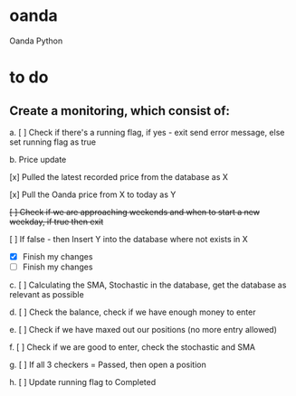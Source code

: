 # oanda
Oanda Python

# to do
## Create a monitoring, which consist of:
a. [ ] Check if there's a running flag, if yes - exit send error message, else set running flag as true

b. Price update

[x] Pulled the latest recorded price from the database as X

[x] Pull the Oanda price from X to today as Y

~~[ ] Check if we are approaching weekends and when to start a new weekday, if true then exit~~

[ ] If false - then Insert Y into the database where not exists in X

- [x] Finish my changes
- [ ] Finish my changes

c. [ ] Calculating the SMA, Stochastic in the database, get the database as relevant as possible

d. [ ] Check the balance, check if we have enough money to enter

e. [ ] Check if we have maxed out our positions (no more entry allowed)

f. [ ] Check if we are good to enter, check the stochastic and SMA

g. [ ] If all 3 checkers = Passed, then open a position

h. [ ] Update running flag to Completed
